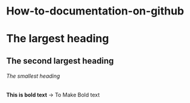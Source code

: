 # How-to-documentation-on-github

# The largest heading
## The second largest heading
###### The smallest heading


**This is bold text**    -> To Make Bold text
  
